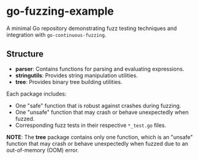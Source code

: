 # go-fuzzing-example

A minimal Go repository demonstrating fuzz testing techniques and integration with `go-continuous-fuzzing`.

## Structure

- **parser**: Contains functions for parsing and evaluating expressions.
- **stringutils**: Provides string manipulation utilities.
- **tree**: Provides binary tree building utilities.

Each package includes:

- One "safe" function that is robust against crashes during fuzzing.
- One "unsafe" function that may crash or behave unexpectedly when fuzzed.
- Corresponding fuzz tests in their respective `*_test.go` files.

**NOTE**: The **tree** package contains only one function, which is an "unsafe" function that may crash or behave unexpectedly when fuzzed due to an out-of-memory (OOM) error.
